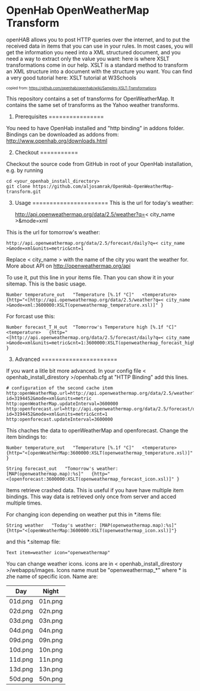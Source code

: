 OpenHab OpenWeatherMap Transform
===================

openHAB allows you to post HTTP queries over the internet, and to put the received data in items that you can use in your rules. In most cases, you will get the information you need into a XML structured document, and you need a way to extract only the value you want: here is where XSLT transformations come in our help. XSLT is a standard method to transform an XML structure into a document with the structure you want. You can find a very good tutorial here: XSLT tutorial at W3Schools

<sup><sub>copied from: https://github.com/openhab/openhab/wiki/Samples-XSLT-Transformations</sup></sup>


This repository contains a set of transforms for OpenWeatherMap. It contains the same set of transforms as the Yahoo weather transforms.


1. Prerequisites
================

You need to have OpenHab installed and "http binding" in addons folder.
Bindings can be downloaded as addons from: http://www.openhab.org/downloads.html


2. Checkout
===========

Checkout the source code from GitHub in root of your OpenHab installation, e.g. by running


    cd <your_openhab_install_directory>
    git clone https://github.com/aljosamrak/OpenHab-OpenWeatherMap-transform.git


3. Usage
======================
This is the url for today's weather:

    http://api.openweathermap.org/data/2.5/weather?q=< city_name >&mode=xml

This is the url for tomorrow's weather:

    http://api.openweathermap.org/data/2.5/forecast/daily?q=< city_name >&mode=xml&units=metric&cnt=1

Replace < city_name \> with the name of the city you want the weather for. More about API on http://openweathermap.org/api

To use it, put this line in your items file. Than you can show it in your sitemap. This is the basic usage.

    Number temperature_out   "Temperature [%.1f °C]"   <temperature>   {http="<[http://api.openweathermap.org/data/2.5/weather?q=< city_name >&mode=xml:3600000:XSLT(openweathermap_temperature.xsl)]" }

For forcast use this:

    Number forecast_T_H_out  "Tomorrow's Temperature high [%.1f °C]"   <temperature>   {http="<[http://api.openweathermap.org/data/2.5/forecast/daily?q=< city_name >&mode=xml&units=metric&cnt=1:3600000:XSLT(openweathermap_forecast_high.xsl)]" }


3. Advanced
======================

If you want a litle bit more advanced. In your config file < openhab\_install\_direstory >/openhab.cfg at "HTTP Binding" add this lines.

    # configuration of the second cache item  
    http:openWeatherMap.url=http://api.openweathermap.org/data/2.5/weather?id=3194452&mode=xml&units=metric
    http:openWeatherMap.updateInterval=3600000
    http:openforecast.url=http://api.openweathermap.org/data/2.5/forecast/daily?id=3194452&mode=xml&units=metric&cnt=1
    http:openforecast.updateInterval=3600000

This chaches the data to openWeatherMap and openforecast. Change the item bindings to:

    Number temperature_out   "Temperature [%.1f °C]"   <temperature>   {http="<[openWeatherMap:3600000:XSLT(openweathermap_temperature.xsl)]" }

    String forecast_out   "Tomorrow's weather: [MAP(openweathermap.map):%s]"   {http="<[openforecast:3600000:XSLT(openweathermap_forecast_icon.xsl)]" }

Items retrieve crashed data. This is useful if you have have multiple item bindings. This way data is retrieved only once from server and acced multiple times.

For changing icon depending on weather put this in *.items file:

    String weather   "Today's weather: [MAP(openweathermap.map):%s]"   {http="<[openWeatherMap:3600000:XSLT(openweathermap_icon.xsl)]"}

and this *.sitemap file:

    Text item=weather icon="openweathermap"

You can change weather icons. icons are in < openhab\_install\_direstory >/webapps/images. Icons name must be "openweathermap_*" where * is zhe name of specific icon. Name are:

Day  | Night
------------- | -------------
01d.png | 01n.png | sky is clear
02d.png | 02n.png | few clouds
03d.png | 03n.png | scattered clouds
04d.png | 04n.png | broken clouds
09d.png | 09n.png | shower rain
10d.png | 10n.png | Rain
11d.png | 11n.png | Thunderstorm
13d.png | 13n.png | snow
50d.png | 50n.png | mist
